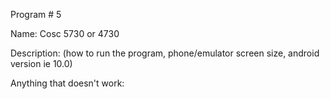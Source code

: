Program # 5

Name:
Cosc 5730 or 4730

Description: (how to run the program, phone/emulator screen size, android version ie 10.0)

Anything that doesn't work:
